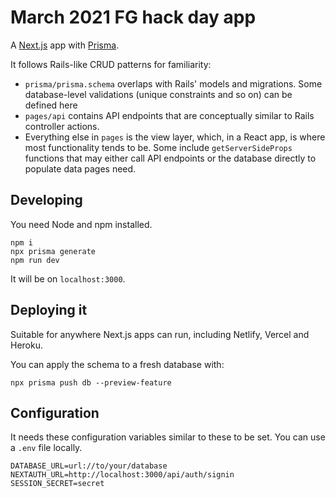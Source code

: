 # March 2021 FG hack day app

A [Next.js](https://nextjs.org/) app with [Prisma](https://www.prisma.io/).

It follows Rails-like CRUD patterns for familiarity:

- `prisma/prisma.schema` overlaps with Rails' models and migrations. Some database-level validations (unique constraints and so on) can be defined here
- `pages/api` contains API endpoints that are conceptually similar to Rails controller actions.
- Everything else in `pages` is the view layer, which, in a React app, is where most functionality tends to be. Some include `getServerSideProps` functions that may either call API endpoints or the database directly to populate data pages need.

## Developing

You need Node and npm installed.

```
npm i
npx prisma generate
npm run dev
```

It will be on `localhost:3000`.

## Deploying it

Suitable for anywhere Next.js apps can run, including Netlify, Vercel and Heroku.

You can apply the schema to a fresh database with:

```
npx prisma push db --preview-feature
```

## Configuration

It needs these configuration variables similar to these to be set. You can use a `.env` file locally.

```
DATABASE_URL=url://to/your/database
NEXTAUTH_URL=http://localhost:3000/api/auth/signin
SESSION_SECRET=secret
```

